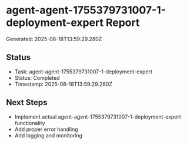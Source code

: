 # agent-agent-1755379731007-1-deployment-expert Report

Generated: 2025-08-18T13:59:29.280Z

## Status
- Task: agent-agent-1755379731007-1-deployment-expert
- Status: Completed
- Timestamp: 2025-08-18T13:59:29.280Z

## Next Steps
- Implement actual agent-agent-1755379731007-1-deployment-expert functionality
- Add proper error handling
- Add logging and monitoring
